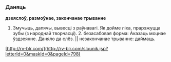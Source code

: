 ### Даняць
**дзеяслоў, размоўнае, закончанае трыванне**

1. Змучыць, дапячы, вывесці з раўнавагі. Як дойме ліха, прарэжуцца зубы (з народнай творчасці). 2. безасабовая форма: Аказаць моцнае ўздзеянне. Даняло да слёз. || незакончанае трыванне: даймаць.

<a rel="author">[http://rv-blr.com/](http://rv-blr.com/slounik.jsp?letterId=0&maskId=0&pageId=798)</a>
